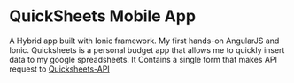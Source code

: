 # QuickSheets Mobile App

A Hybrid app built with Ionic framework. My first hands-on AngularJS and Ionic.
Quicksheets is a personal budget app that allows me to quickly insert data to my google spreadsheets.
It Contains a single form that makes API request to [Quicksheets-API](https://github.com/lirenyeo/quicksheets-api)